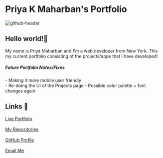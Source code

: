# Priya K Maharban's Portfolio
![github-header](https://user-images.githubusercontent.com/118628757/217391435-63f7035b-0638-4c86-b6ee-2c591ad24a9b.png)



## Hello world!👋
<p> My name is Priya Maharban and I'm a web developer from New York. This my current portfolio consisting of the projects/apps that I have developed!</p>
<h5>Future Portfolio Notes/Fixes</h5>
- Making it more mobile user friendly <br>
- Re-doing the UI of the Projects page
- Possible color palette + font changes again <br>
    
## Links 🔗
[Live Portfolio](https://priya-km.github.io/portfolio "Live View")
 <br><br>
[My Repositories](https://github.com/priya-km?tab=repositories "My Repositories")
 <br><br>
[GitHub Profile](https://github.com/priya-km "Priya-Maharban")
  <br><br>
[Email Me](mailto:priyakmaharban@gmail.com?subject=Hi% "Hi!")
  <br><br>

  
 </div>

  
